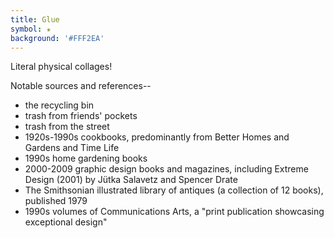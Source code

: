 ```yaml
---
title: Glue
symbol: ✬
background: '#FFF2EA'
---
```


Literal physical collages! 

Notable sources and references--

* the recycling bin
* trash from friends' pockets
* trash from the street
* 1920s-1990s cookbooks, predominantly from Better Homes and Gardens and Time Life
* 1990s home gardening books
* 2000-2009 graphic design books and magazines, including Extreme Design (2001) by Jütka Salavetz and Spencer Drate
* The Smithsonian illustrated library of antiques (a collection of 12 books), published 1979
* 1990s volumes of Communications Arts, a "print publication showcasing exceptional design"
